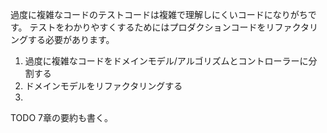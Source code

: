 過度に複雑なコードのテストコードは複雑で理解しにくいコードになりがちです。
テストをわかりやすくするためにはプロダクションコードをリファクタリングする必要があります。

1. 過度に複雑なコードをドメインモデル/アルゴリズムとコントローラーに分割する
2. ドメインモデルをリファクタリングする
3. 

TODO 7章の要約も書く。